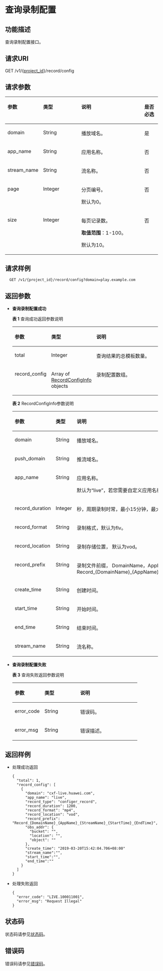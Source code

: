 # 查询录制配置<a name="topic_queryRecordConfig"></a>

## 功能描述<a name="section1465896225150255"></a>

查询录制配置接口。

## 请求URI<a name="section270964396150255"></a>

GET /v1/\{[project\_id](获取项目ID.md)\}/record/config

## 请求参数<a name="section1490304336150255"></a>

<a name="table2087214639150255"></a>
<table><thead align="left"><tr id="row1035649703150255"><th class="cellrowborder" valign="top" width="21.279999999999998%" id="mcps1.1.5.1.1"><p id="p480493110150255"><a name="p480493110150255"></a><a name="p480493110150255"></a>参数</p>
</th>
<th class="cellrowborder" valign="top" width="25.53%" id="mcps1.1.5.1.2"><p id="p862974060150255"><a name="p862974060150255"></a><a name="p862974060150255"></a>类型</p>
</th>
<th class="cellrowborder" valign="top" width="42.55%" id="mcps1.1.5.1.3"><p id="p1400708956150255"><a name="p1400708956150255"></a><a name="p1400708956150255"></a>说明</p>
</th>
<th class="cellrowborder" valign="top" width="10.639999999999999%" id="mcps1.1.5.1.4"><p id="p618966861150255"><a name="p618966861150255"></a><a name="p618966861150255"></a>是否必选</p>
</th>
</tr>
</thead>
<tbody><tr id="row2126507306150255"><td class="cellrowborder" valign="top" width="21.279999999999998%" headers="mcps1.1.5.1.1 "><p id="p1077012845150255"><a name="p1077012845150255"></a><a name="p1077012845150255"></a>domain</p>
</td>
<td class="cellrowborder" valign="top" width="25.53%" headers="mcps1.1.5.1.2 "><p id="p17907104572410"><a name="p17907104572410"></a><a name="p17907104572410"></a>String</p>
</td>
<td class="cellrowborder" valign="top" width="42.55%" headers="mcps1.1.5.1.3 "><p id="p1392351697150255"><a name="p1392351697150255"></a><a name="p1392351697150255"></a>播放域名。</p>
</td>
<td class="cellrowborder" valign="top" width="10.639999999999999%" headers="mcps1.1.5.1.4 "><p id="p1412305066150255"><a name="p1412305066150255"></a><a name="p1412305066150255"></a>是</p>
</td>
</tr>
<tr id="row1213389286150255"><td class="cellrowborder" valign="top" width="21.279999999999998%" headers="mcps1.1.5.1.1 "><p id="p1797563540150255"><a name="p1797563540150255"></a><a name="p1797563540150255"></a>app_name</p>
</td>
<td class="cellrowborder" valign="top" width="25.53%" headers="mcps1.1.5.1.2 "><p id="p9911845182417"><a name="p9911845182417"></a><a name="p9911845182417"></a>String</p>
</td>
<td class="cellrowborder" valign="top" width="42.55%" headers="mcps1.1.5.1.3 "><p id="p1487316810512"><a name="p1487316810512"></a><a name="p1487316810512"></a>应用名称。</p>
</td>
<td class="cellrowborder" valign="top" width="10.639999999999999%" headers="mcps1.1.5.1.4 "><p id="p2028995785150255"><a name="p2028995785150255"></a><a name="p2028995785150255"></a>否</p>
</td>
</tr>
<tr id="row1031825511114"><td class="cellrowborder" valign="top" width="21.279999999999998%" headers="mcps1.1.5.1.1 "><p id="p123181655111114"><a name="p123181655111114"></a><a name="p123181655111114"></a>stream_name</p>
</td>
<td class="cellrowborder" valign="top" width="25.53%" headers="mcps1.1.5.1.2 "><p id="p12318175517116"><a name="p12318175517116"></a><a name="p12318175517116"></a>String</p>
</td>
<td class="cellrowborder" valign="top" width="42.55%" headers="mcps1.1.5.1.3 "><p id="p1731875510114"><a name="p1731875510114"></a><a name="p1731875510114"></a>流名称。</p>
</td>
<td class="cellrowborder" valign="top" width="10.639999999999999%" headers="mcps1.1.5.1.4 "><p id="p3318125518111"><a name="p3318125518111"></a><a name="p3318125518111"></a>否</p>
</td>
</tr>
<tr id="row1526232266150255"><td class="cellrowborder" valign="top" width="21.279999999999998%" headers="mcps1.1.5.1.1 "><p id="p992937482150255"><a name="p992937482150255"></a><a name="p992937482150255"></a>page</p>
</td>
<td class="cellrowborder" valign="top" width="25.53%" headers="mcps1.1.5.1.2 "><p id="p286437503150255"><a name="p286437503150255"></a><a name="p286437503150255"></a>Integer</p>
</td>
<td class="cellrowborder" valign="top" width="42.55%" headers="mcps1.1.5.1.3 "><p id="p1595700172150255"><a name="p1595700172150255"></a><a name="p1595700172150255"></a>分页编号。</p>
<p id="p8357191010380"><a name="p8357191010380"></a><a name="p8357191010380"></a>默认为0。</p>
</td>
<td class="cellrowborder" valign="top" width="10.639999999999999%" headers="mcps1.1.5.1.4 "><p id="p611418267150255"><a name="p611418267150255"></a><a name="p611418267150255"></a>否</p>
</td>
</tr>
<tr id="row1012555401150255"><td class="cellrowborder" valign="top" width="21.279999999999998%" headers="mcps1.1.5.1.1 "><p id="p1760843690150255"><a name="p1760843690150255"></a><a name="p1760843690150255"></a>size</p>
</td>
<td class="cellrowborder" valign="top" width="25.53%" headers="mcps1.1.5.1.2 "><p id="p1317163733150255"><a name="p1317163733150255"></a><a name="p1317163733150255"></a>Integer</p>
</td>
<td class="cellrowborder" valign="top" width="42.55%" headers="mcps1.1.5.1.3 "><p id="p3641621103812"><a name="p3641621103812"></a><a name="p3641621103812"></a>每页记录数。</p>
<p id="p1840560387150255"><a name="p1840560387150255"></a><a name="p1840560387150255"></a><strong id="b113774328382"><a name="b113774328382"></a><a name="b113774328382"></a>取值范围</strong>：1-100。</p>
<p id="p548622219387"><a name="p548622219387"></a><a name="p548622219387"></a>默认为10。</p>
</td>
<td class="cellrowborder" valign="top" width="10.639999999999999%" headers="mcps1.1.5.1.4 "><p id="p1557430476150255"><a name="p1557430476150255"></a><a name="p1557430476150255"></a>否</p>
</td>
</tr>
</tbody>
</table>

## 请求样例<a name="section2147051051150255"></a>

```
  GET /v1/{project_id}/record/config?domain=play.example.com

```

## 返回参数<a name="section51892751150255"></a>

-   **查询录制配置成功**

    **表 1**  查询成功返回参数说明

    <a name="table1271283651150255"></a>
    <table><thead align="left"><tr id="row1708189673150255"><th class="cellrowborder" valign="top" width="23.810000000000002%" id="mcps1.2.4.1.1"><p id="p677355900150255"><a name="p677355900150255"></a><a name="p677355900150255"></a>参数</p>
    </th>
    <th class="cellrowborder" valign="top" width="28.57%" id="mcps1.2.4.1.2"><p id="p129292919150255"><a name="p129292919150255"></a><a name="p129292919150255"></a>类型</p>
    </th>
    <th class="cellrowborder" valign="top" width="47.620000000000005%" id="mcps1.2.4.1.3"><p id="p1543034288150255"><a name="p1543034288150255"></a><a name="p1543034288150255"></a>说明</p>
    </th>
    </tr>
    </thead>
    <tbody><tr id="row1977952509150255"><td class="cellrowborder" valign="top" width="23.810000000000002%" headers="mcps1.2.4.1.1 "><p id="p184868535150255"><a name="p184868535150255"></a><a name="p184868535150255"></a>total</p>
    </td>
    <td class="cellrowborder" valign="top" width="28.57%" headers="mcps1.2.4.1.2 "><p id="p2045260799150255"><a name="p2045260799150255"></a><a name="p2045260799150255"></a>Integer</p>
    </td>
    <td class="cellrowborder" valign="top" width="47.620000000000005%" headers="mcps1.2.4.1.3 "><p id="p2718912150255"><a name="p2718912150255"></a><a name="p2718912150255"></a>查询结果的总模板数量。</p>
    </td>
    </tr>
    <tr id="row912830605150255"><td class="cellrowborder" valign="top" width="23.810000000000002%" headers="mcps1.2.4.1.1 "><p id="p1570000099150255"><a name="p1570000099150255"></a><a name="p1570000099150255"></a>record_config</p>
    </td>
    <td class="cellrowborder" valign="top" width="28.57%" headers="mcps1.2.4.1.2 "><p id="p1398289017150255"><a name="p1398289017150255"></a><a name="p1398289017150255"></a>Array of <a href="#table2097070112150255">RecordConfigInfo</a> objects</p>
    </td>
    <td class="cellrowborder" valign="top" width="47.620000000000005%" headers="mcps1.2.4.1.3 "><p id="p455398160150255"><a name="p455398160150255"></a><a name="p455398160150255"></a>录制配置数组。</p>
    </td>
    </tr>
    </tbody>
    </table>

    **表 2**  RecordConfigInfo参数说明

    <a name="table2097070112150255"></a>
    <table><thead align="left"><tr id="row1795068507150255"><th class="cellrowborder" valign="top" width="23.810000000000002%" id="mcps1.2.4.1.1"><p id="p2096450263150255"><a name="p2096450263150255"></a><a name="p2096450263150255"></a>参数</p>
    </th>
    <th class="cellrowborder" valign="top" width="28.54%" id="mcps1.2.4.1.2"><p id="p944843727150255"><a name="p944843727150255"></a><a name="p944843727150255"></a>类型</p>
    </th>
    <th class="cellrowborder" valign="top" width="47.65%" id="mcps1.2.4.1.3"><p id="p1640228715150255"><a name="p1640228715150255"></a><a name="p1640228715150255"></a>说明</p>
    </th>
    </tr>
    </thead>
    <tbody><tr id="row1824297855150255"><td class="cellrowborder" valign="top" width="23.810000000000002%" headers="mcps1.2.4.1.1 "><p id="p1634283607150255"><a name="p1634283607150255"></a><a name="p1634283607150255"></a>domain</p>
    </td>
    <td class="cellrowborder" valign="top" width="28.54%" headers="mcps1.2.4.1.2 "><p id="p1097211012512"><a name="p1097211012512"></a><a name="p1097211012512"></a>String</p>
    </td>
    <td class="cellrowborder" valign="top" width="47.65%" headers="mcps1.2.4.1.3 "><p id="p1756763128150255"><a name="p1756763128150255"></a><a name="p1756763128150255"></a>播放域名。</p>
    </td>
    </tr>
    <tr id="row7741536172313"><td class="cellrowborder" valign="top" width="23.810000000000002%" headers="mcps1.2.4.1.1 "><p id="p593913498225"><a name="p593913498225"></a><a name="p593913498225"></a>push_domain</p>
    </td>
    <td class="cellrowborder" valign="top" width="28.54%" headers="mcps1.2.4.1.2 "><p id="p7939194919223"><a name="p7939194919223"></a><a name="p7939194919223"></a>String</p>
    </td>
    <td class="cellrowborder" valign="top" width="47.65%" headers="mcps1.2.4.1.3 "><p id="p593915497220"><a name="p593915497220"></a><a name="p593915497220"></a>推流域名。</p>
    </td>
    </tr>
    <tr id="row1061763943150255"><td class="cellrowborder" valign="top" width="23.810000000000002%" headers="mcps1.2.4.1.1 "><p id="p1272141047150255"><a name="p1272141047150255"></a><a name="p1272141047150255"></a>app_name</p>
    </td>
    <td class="cellrowborder" valign="top" width="28.54%" headers="mcps1.2.4.1.2 "><p id="p89771105257"><a name="p89771105257"></a><a name="p89771105257"></a>String</p>
    </td>
    <td class="cellrowborder" valign="top" width="47.65%" headers="mcps1.2.4.1.3 "><p id="p1749163054019"><a name="p1749163054019"></a><a name="p1749163054019"></a>应用名称。</p>
    <p id="p175043015402"><a name="p175043015402"></a><a name="p175043015402"></a>默认为“live”，若您需要自定义应用名称，请先<a href="https://console.huaweicloud.com/ticket" target="_blank" rel="noopener noreferrer">提交工单</a>申请。</p>
    </td>
    </tr>
    <tr id="row1897096774150255"><td class="cellrowborder" valign="top" width="23.810000000000002%" headers="mcps1.2.4.1.1 "><p id="p1171444015150255"><a name="p1171444015150255"></a><a name="p1171444015150255"></a>record_duration</p>
    </td>
    <td class="cellrowborder" valign="top" width="28.54%" headers="mcps1.2.4.1.2 "><p id="p832189291150255"><a name="p832189291150255"></a><a name="p832189291150255"></a>Integer</p>
    </td>
    <td class="cellrowborder" valign="top" width="47.65%" headers="mcps1.2.4.1.3 "><p id="p758730164150255"><a name="p758730164150255"></a><a name="p758730164150255"></a>秒，周期录制时常，最小15分钟，最大6小时，默认1小时。</p>
    </td>
    </tr>
    <tr id="row2068699353150255"><td class="cellrowborder" valign="top" width="23.810000000000002%" headers="mcps1.2.4.1.1 "><p id="p487090258150255"><a name="p487090258150255"></a><a name="p487090258150255"></a>record_format</p>
    </td>
    <td class="cellrowborder" valign="top" width="28.54%" headers="mcps1.2.4.1.2 "><p id="p119981463257"><a name="p119981463257"></a><a name="p119981463257"></a>String</p>
    </td>
    <td class="cellrowborder" valign="top" width="47.65%" headers="mcps1.2.4.1.3 "><p id="p1202632934150255"><a name="p1202632934150255"></a><a name="p1202632934150255"></a>录制格式，默认为flv。</p>
    </td>
    </tr>
    <tr id="row531372604150255"><td class="cellrowborder" valign="top" width="23.810000000000002%" headers="mcps1.2.4.1.1 "><p id="p21549077150255"><a name="p21549077150255"></a><a name="p21549077150255"></a>record_location</p>
    </td>
    <td class="cellrowborder" valign="top" width="28.54%" headers="mcps1.2.4.1.2 "><p id="p11610772519"><a name="p11610772519"></a><a name="p11610772519"></a>String</p>
    </td>
    <td class="cellrowborder" valign="top" width="47.65%" headers="mcps1.2.4.1.3 "><p id="p786067848150255"><a name="p786067848150255"></a><a name="p786067848150255"></a>录制存储位置， 默认为vod。</p>
    </td>
    </tr>
    <tr id="row818453989150255"><td class="cellrowborder" valign="top" width="23.810000000000002%" headers="mcps1.2.4.1.1 "><p id="p880492592150255"><a name="p880492592150255"></a><a name="p880492592150255"></a>record_prefix</p>
    </td>
    <td class="cellrowborder" valign="top" width="28.54%" headers="mcps1.2.4.1.2 "><p id="p181415792514"><a name="p181415792514"></a><a name="p181415792514"></a>String</p>
    </td>
    <td class="cellrowborder" valign="top" width="47.65%" headers="mcps1.2.4.1.3 "><p id="p1100008197150255"><a name="p1100008197150255"></a><a name="p1100008197150255"></a>录制文件前缀， DomainName，AppName，StreamName必须，默认Record_{DomainName}_{AppName}_{StreamName}_{StartTime}_{EndTime}</p>
    </td>
    </tr>
    <tr id="row1467378162218"><td class="cellrowborder" valign="top" width="23.810000000000002%" headers="mcps1.2.4.1.1 "><p id="p66731988220"><a name="p66731988220"></a><a name="p66731988220"></a>create_time</p>
    </td>
    <td class="cellrowborder" valign="top" width="28.54%" headers="mcps1.2.4.1.2 "><p id="p96737892212"><a name="p96737892212"></a><a name="p96737892212"></a>String</p>
    </td>
    <td class="cellrowborder" valign="top" width="47.65%" headers="mcps1.2.4.1.3 "><p id="p8673187227"><a name="p8673187227"></a><a name="p8673187227"></a>创建时间。</p>
    </td>
    </tr>
    <tr id="row19960181416228"><td class="cellrowborder" valign="top" width="23.810000000000002%" headers="mcps1.2.4.1.1 "><p id="p396071415225"><a name="p396071415225"></a><a name="p396071415225"></a>start_time</p>
    </td>
    <td class="cellrowborder" valign="top" width="28.54%" headers="mcps1.2.4.1.2 "><p id="p696021419229"><a name="p696021419229"></a><a name="p696021419229"></a>String</p>
    </td>
    <td class="cellrowborder" valign="top" width="47.65%" headers="mcps1.2.4.1.3 "><p id="p15960314182219"><a name="p15960314182219"></a><a name="p15960314182219"></a>开始时间。</p>
    </td>
    </tr>
    <tr id="row15969511192210"><td class="cellrowborder" valign="top" width="23.810000000000002%" headers="mcps1.2.4.1.1 "><p id="p096931116226"><a name="p096931116226"></a><a name="p096931116226"></a>end_time</p>
    </td>
    <td class="cellrowborder" valign="top" width="28.54%" headers="mcps1.2.4.1.2 "><p id="p796981119221"><a name="p796981119221"></a><a name="p796981119221"></a>String</p>
    </td>
    <td class="cellrowborder" valign="top" width="47.65%" headers="mcps1.2.4.1.3 "><p id="p1496919116222"><a name="p1496919116222"></a><a name="p1496919116222"></a>结束时间。</p>
    </td>
    </tr>
    <tr id="row727711464224"><td class="cellrowborder" valign="top" width="23.810000000000002%" headers="mcps1.2.4.1.1 "><p id="p1527719469228"><a name="p1527719469228"></a><a name="p1527719469228"></a>stream_name</p>
    </td>
    <td class="cellrowborder" valign="top" width="28.54%" headers="mcps1.2.4.1.2 "><p id="p1827764619223"><a name="p1827764619223"></a><a name="p1827764619223"></a>String</p>
    </td>
    <td class="cellrowborder" valign="top" width="47.65%" headers="mcps1.2.4.1.3 "><p id="p82784469226"><a name="p82784469226"></a><a name="p82784469226"></a>流名称。</p>
    </td>
    </tr>
    </tbody>
    </table>

-   **查询录制配置失败**

    **表 3**  查询失败返回参数说明

    <a name="table1718485288150255"></a>
    <table><thead align="left"><tr id="row1031847748150255"><th class="cellrowborder" valign="top" width="23.810000000000002%" id="mcps1.2.4.1.1"><p id="p1014529662150255"><a name="p1014529662150255"></a><a name="p1014529662150255"></a>参数</p>
    </th>
    <th class="cellrowborder" valign="top" width="28.57%" id="mcps1.2.4.1.2"><p id="p283313562150255"><a name="p283313562150255"></a><a name="p283313562150255"></a>类型</p>
    </th>
    <th class="cellrowborder" valign="top" width="47.620000000000005%" id="mcps1.2.4.1.3"><p id="p638301981150255"><a name="p638301981150255"></a><a name="p638301981150255"></a>说明</p>
    </th>
    </tr>
    </thead>
    <tbody><tr id="row1141794536150255"><td class="cellrowborder" valign="top" width="23.810000000000002%" headers="mcps1.2.4.1.1 "><p id="p1673733295150255"><a name="p1673733295150255"></a><a name="p1673733295150255"></a>error_code</p>
    </td>
    <td class="cellrowborder" valign="top" width="28.57%" headers="mcps1.2.4.1.2 "><p id="p103071017253"><a name="p103071017253"></a><a name="p103071017253"></a>String</p>
    </td>
    <td class="cellrowborder" valign="top" width="47.620000000000005%" headers="mcps1.2.4.1.3 "><p id="p866367080150255"><a name="p866367080150255"></a><a name="p866367080150255"></a>错误码。</p>
    </td>
    </tr>
    <tr id="row1005521066150255"><td class="cellrowborder" valign="top" width="23.810000000000002%" headers="mcps1.2.4.1.1 "><p id="p2046549082150255"><a name="p2046549082150255"></a><a name="p2046549082150255"></a>error_msg</p>
    </td>
    <td class="cellrowborder" valign="top" width="28.57%" headers="mcps1.2.4.1.2 "><p id="p33721042510"><a name="p33721042510"></a><a name="p33721042510"></a>String</p>
    </td>
    <td class="cellrowborder" valign="top" width="47.620000000000005%" headers="mcps1.2.4.1.3 "><p id="p1664772817150255"><a name="p1664772817150255"></a><a name="p1664772817150255"></a>错误描述。</p>
    </td>
    </tr>
    </tbody>
    </table>


## 返回样例<a name="section134816357150255"></a>

-   处理成功返回

    ```
    {
      "total": 1,
      "record_config": [
        {
          "domain": "cxf-live.huawei.com",
          "app_name": "live",
          "record_type": "configer_record",
          "record_duration": 1200,
          "record_format": "mp4",
          "record_location": "vod",
          "record_prefix": "Record_{DomainName}_{AppName}_{StreamName}_{StartTime}_{EndTime}",
          "obs_addr": {
            "bucket": "",
            "location": "",
            "object": ""
          },
          "create_time": "2019-03-20T15:42:04.706+08:00"
          "stream_name":"",
          "start_time":"",
          "end_time":""
        }
      ]
    }
    
    ```

-   处理失败返回

    ```
    {
      "error_code": "LIVE.100011001",
      "error_msg": "Request Illegal"
    }
    
    ```


## 状态码<a name="section3507628544"></a>

状态码请参见[状态码](状态码.md)。

## 错误码<a name="section456914229249"></a>

错误码请参见[错误码](https://apierrorcenter.developer.huaweicloud.com/apierrorcenter/errorcode?product=Live&locale=zh-cn)。

